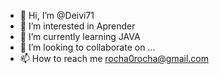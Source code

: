 - 👋 Hi, I’m @Deivi71
- 👀 I’m interested in  Aprender      
- 🌱 I’m currently learning  JAVA
- 💞️ I’m looking to collaborate on ...
- 📫 How to reach me  rocha0rocha@gmail.com

<!---
Deivi71/Deivi71 is a ✨ special ✨ repository because its `README.md` (this file) appears on your GitHub profile.
You can click the Preview link to take a look at your changes.
--->
